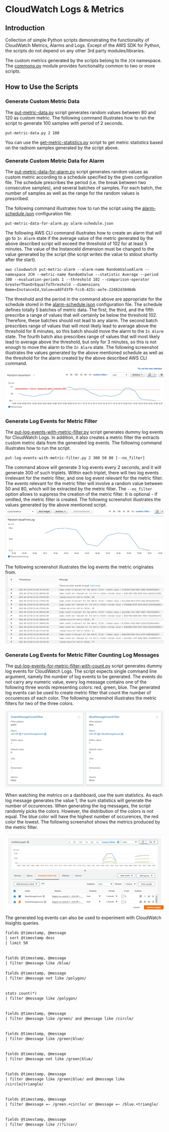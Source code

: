 # CloudWatch Logs & Metrics

## Introduction
Collection of simple Python scripts demonstrating the functionality of CloudWatch Metrics, Alarms and Logs. Except of the AWS SDK for Python, the scripts do not depend on any other 3rd party modules/libraries.

The custom metrics generated by the scripts belong to the `JCH` namespace. The [commons.py](./commons.py) module provides functionality common to two or more scripts.

## How to Use the Scripts

### Generate Custom Metric Data
The [put-metric-data.py](./put-metric-data.py) script generates random values between 80 and 120 as custom metric. The following command illustrates how to run the script to generate 100 samples with period of 2 seconds.

```
put-metric-data.py 2 100
```

You can use the [get-metric-statistics.py](./get-metric-statistics.py) script to get metric statistics based on the radnom samples generated by the script above.

### Generate Custom Metric Data for Alarm
The [put-metric-data-for-alarm.py](./put-metric-data-for-alarm.py) script generates random values as custom metric according to a schedule specified by the given configuration file. The schedule prescribes the period (i.e. the break between two consecutive samples), and several batches of samples. For each batch, the number of samples as well as the range for the random values is prescribed.

The following command illustrates how to run the script using the [alarm-schedule.json](./alarm-schedule.json) configuration file.
```
put-metric-data-for-alarm.py alarm-schedule.json
```

The following AWS CLI command illustrates how to create an alarm that will go to `In Alarm` state if the average value of the metric generated by the above described script will exceed the threshold of 102 for at least 5 minutes. The value of the InstanceId dimension must be changed to the value generated by the script (the script writes the value to stdout shortly after the start).
```
aws cloudwatch put-metric-alarm --alarm-name RandomValueAlarm --namespace JCH --metric-name RandomValue --statistic Average --period 300 --evaluation-periods 1 --threshold 102 --comparison-operator GreaterThanOrEqualToThreshold --dimensions Name=InstanceId,Value=addfd3f9-fcc8-425c-ae7e-22482d3048db
```

The threshold and the period in the command above are appropriate for the schedule stored in the [alarm-schedule.json](./alarm-schedule.json) configuration file. The schedule defines totally 5 batches of metric data. The first, the third, and the fifth prescribe a range of values that will certainly be below the threshold 102. Therefore, these batches should not lead to any alarm. The second batch prescribes range of values that will most likely lead to average above the threshold for 8 minutes, so this batch should move the alarm to the `In Alarm` state. The fourth batch also prescribes range of values that will most likely lead to average above the threshold, but only for 3 minutes, so this is not enough to move the alarm to the `In Alarm` state. The following screenshot illustrates the values generated by the above mentioned schedule as well as the threshold for the alarm created by the above described AWS CLI command.
![CustomMetricWithAlarm](./CustomMetricWithAlarm.png)

### Generate Log Events for Metric Filter
The [put-log-events-with-metric-filter.py](./put-log-events-with-metric-filter.py) script generates dummy log events for CloudWatch Logs. In addition, it also creates a metric filter the extracts custom metric data from the generated log events. The following command illustrates how to run the script.

```
put-log-events-with-metric-filter.py 2 300 50 80 [--no_filter]
```

The command above will generate 3 log events every 2 seconds, and it will generate 300 of such triplets. Within each triplet, there will two log events irrelevant for the metric filter, and one log event relevant for the metric filter. The events relevant for the metric filter will involve a random value between 50 and 80, which will be extracted by the metric filter. The `--no_filter` option allows to suppress the creation of the metric filter. It is optional - if omitted, the metric filter is created. The following screenshot illustrates the values generated by the above mentioned script.
![CustomMetricFromLogEvents](./CustomMetricFromLogEvents.png)

The following screenshot illustrates the log events the metric originates from.
![LogEventsForMetricFilter](./LogEventsForMetricFilter.png)

### Generate Log Events for Metric Filter Counting Log Messages
The [put-log-events-for-metric-filter-with-count.py](./put-log-events-for-metric-filter-with-count.py) script generates dummy log events for CloudWatch Logs. The script expects single command line argument, namely the number of log events to be generated. The events do not carry any numeric value, every log message contains one of the following three words representing colors: red, green, blue. The generated log events can be used to create metric filter that count the number of occurences of each color. The following screenshot illustrates the metric filters for two of the three colors.

![MetricFilterOccurenceCount](./MetricFilterOccurenceCount.png)

When watching the metrics on a dashboard, use the sum statistics. As each log message generates the value 1, the sum statistics will generate the number of occurences. When generating the log messages, the script randomly picks the colors. However, the distribution of the colors is not equal. The blue color will have the highest number of occurences, the red color the lowest. The following screenshot shows the metrics produced by the metric filter.

![OccurenceCountDashboard](./OccurenceCountDashboard.png)

The generated log events can also be used to experiment with CloudWatch Insights queries.

```
fields @timestamp, @message
| sort @timestamp desc
| limit 50


fields @timestamp, @message
| filter @message like /blue/

fields @timestamp, @message
| filter @message not like /polygon/


stats count(*)
| filter @message like /polygon/


fields @timestamp, @message
| filter @message like /green/ and @message like /circle/


fields @timestamp, @message
| filter @message like /green|blue/


fields @timestamp, @message
| filter @message not like /green|blue/


fields @timestamp, @message
| filter @message like /green|blue/ and @message like /circle|triangle/


fields @timestamp, @message
| filter @message =~ /green.+circle/ or @message =~ /blue.+triangle/


fields @timestamp, @message
| filter @message like /(?i)car/
```
